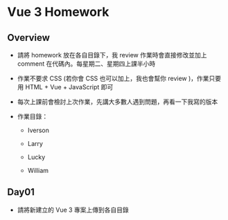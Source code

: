 # Vue 3 Homework

## Overview

* 請將 homework 放在各自目錄下，我 review 作業時會直接修改並加上 comment 在代碼內。每星期二、星期四上課半小時

* 作業不要求 CSS (若你會 CSS 也可以加上，我也會幫你 review )，作業只要用 HTML + Vue + JavaScript 即可

* 每次上課前會檢討上次作業，先講大多數人遇到問題，再看一下我寫的版本

* 作業目錄：

  * Iverson

  * Larry

  * Lucky

  * William


## Day01

* 請將新建立的 Vue 3 專案上傳到各自目錄
